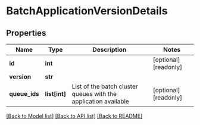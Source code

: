 # BatchApplicationVersionDetails

## Properties
Name | Type | Description | Notes
------------ | ------------- | ------------- | -------------
**id** | **int** |  | [optional] [readonly] 
**version** | **str** |  | 
**queue_ids** | **list[int]** | List of the batch cluster queues with the application available | [optional] [readonly] 

[[Back to Model list]](../README.md#documentation-for-models) [[Back to API list]](../README.md#documentation-for-api-endpoints) [[Back to README]](../README.md)


